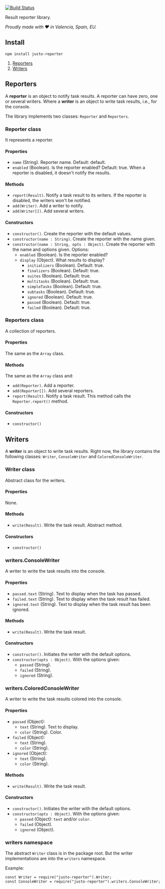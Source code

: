 [![Build Status](https://travis-ci.org/justojs/justo-reporter.svg)](https://travis-ci.org/justojs/justo-reporter)

Result reporter library.

*Proudly made with ♥ in Valencia, Spain, EU.*

## Install

```
npm install justo-reporter
```

1. [Reporters](#reporters)
2. [Writers](#writers)

## Reporters

A **reporter** is an object to notify task results. A reporter can have zero, one
or several writers. Where a **writer** is an object to write task results, i.e.,
for the console.

The library implements two classes: `Reporter` and `Reporters`.

### Reporter class

It represents a reporter.

#### Properties

- `name` (String). Reporter name. Default: default.
- `enabled` (Boolean). Is the reporter enabled? Default: true.
  When a reporter is disabled, it doesn't notify the results.

#### Methods

- `report(Result)`. Notify a task result to its writers.
  If the reporter is disabled, the writers won't be notified.
- `add(Writer)`. Add a writer to notify.
- `add(Writer[])`. Add several writers.

#### Constructors

- `constructor()`. Create the reporter with the default values.
- `constructor(name : String)`. Create the reporter with the name given.
- `constructor(name : String, opts : Object)`. Create the reporter with the
  name and options given.
  Options:
  - `enabled`  (Boolean). Is the reporter enabled?
  - `display` (Object). What results to display?
    - `initializers` (Boolean). Default: true.
    - `finalizers` (Boolean). Default: true.
    - `suites` (Boolean). Default: true.
    - `multitasks` (Boolean). Default: true.
    - `simpleTasks` (Boolean). Default: true.
    - `subtasks` (Boolean). Default: true.
    - `ignored` (Boolean). Default: true.
    - `passed` (Boolean). Default: true.
    - `failed` (Boolean). Default: true.

### Reporters class

A collection of reporters.

#### Properties

The same as the `Array` class.

#### Methods

The same as the `Array` class and:

- `add(Reporter)`. Add a reporter.
- `add(Reporter[])`. Add several reporters.
- `report(Result)`. Notify a task result.
  This method calls the `Reporter.report()` method.

#### Constructors

- `constructor()`

## Writers

A **writer** is an object to write task results.
Right now, the library contains the following classes: `Writer`,
`ConsoleWriter` and `ColoredConsoleWriter`.

### Writer class

Abstract class for the writers.

#### Properties

None.

#### Methods

- `write(Result)`. Write the task result. Abstract method.

#### Constructors

- `constructor()`

### writers.ConsoleWriter

A writer to write the task results into the console.

#### Properties

- `passed.text` (String). Text to display when the task has passed.
- `failed.text` (String). Text to display when the task result has failed.
- `ignored.text` (String). Text to display when the task result has been ignored.

#### Methods

- `write(Result)`. Write the task result.

#### Constructors

- `constructor()`. Initiates the writer with the default options.
- `constructor(opts : Object)`. With the options given:
  - `passed` (String).
  - `failed` (String).
  - `ignored` (String).

### writers.ColoredConsoleWriter

A writer to write the task results colored into the console.

#### Properties

- `passed` (Object):
  - `text` (String). Text to display.
  - `color` (String). Color.
- `failed` (Object):
  - `text` (String).
  - `color` (String).
- `ignored` (Object):
  - `text` (String).
  - `color` (String).

#### Methods

- `write(Result)`. Write the task result.

#### Constructors

- `constructor()`. Initiates the writer with the default options.
- `constructor(opts : Object)`. With the options given:
  - `passed` (Object): `text` and/or `color`.
  - `failed` (Object).
  - `ignored` (Object).

### writers namespace

The abstract `Writer` class is in the package root. But the writer implementations
are into the `writers` namespace.

Example:

```
const Writer = require("justo-reporter").Writer;
const ConsoleWriter = require("justo-reporter").writers.ConsoleWriter;
```
